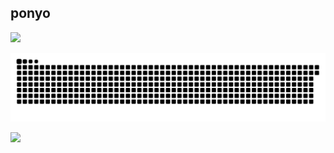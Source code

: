 ## ponyo

[![](https://readme-typing-svg.demolab.com?font=SUSE+Mono&size=34&pause=1000&color=FF69B4&width=485&lines=...%3F;oh+hello!;thanks+for+coming+ig;unfortunately..;there's+not+much+to+see;..for+now+hehe)](https://git.io/typing-svg)

<picture>
  <source media="(prefers-color-scheme: dark)" srcset="https://raw.githubusercontent.com/j-iann/j-iann/output/github-contribution-grid-snake-dark.svg" />
  <source media="(prefers-color-scheme: light)" srcset="https://raw.githubusercontent.com/j-iann/j-iann/output/github-contribution-grid-snake.svg" />
  <img alt="github-snake" src="https://raw.githubusercontent.com/j-iann/j-iann/output/github-contribution-grid-snake.svg" />
</picture>

![](https://64.media.tumblr.com/a998cb43d27cefbdfe9be92ac5b40ee2/784c52ce78b8b1b2-bc/s1280x1920/1f9f6587e9fbd126a499452d627469faf61e9785.gif)
